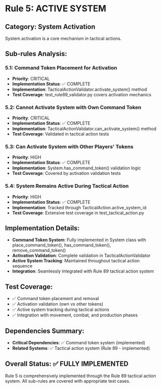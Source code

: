 # Rule 5: ACTIVE SYSTEM

## Category: System Activation
System activation is a core mechanism in tactical actions.

## Sub-rules Analysis:

### 5.1: Command Token Placement for Activation
- **Priority**: CRITICAL
- **Implementation Status**: ✅ COMPLETE
- **Implementation**: TacticalActionValidator.activate_system() method
- **Test Coverage**: test_rule89_validator.py covers activation mechanics

### 5.2: Cannot Activate System with Own Command Token
- **Priority**: CRITICAL
- **Implementation Status**: ✅ COMPLETE
- **Implementation**: TacticalActionValidator.can_activate_system() method
- **Test Coverage**: Validated in tactical action tests

### 5.3: Can Activate System with Other Players' Tokens
- **Priority**: HIGH
- **Implementation Status**: ✅ COMPLETE
- **Implementation**: System.has_command_token() validation logic
- **Test Coverage**: Covered by activation validation tests

### 5.4: System Remains Active During Tactical Action
- **Priority**: HIGH
- **Implementation Status**: ✅ COMPLETE
- **Implementation**: Tracked through TacticalAction.active_system_id
- **Test Coverage**: Extensive test coverage in test_tactical_action.py

## Implementation Details:
- **Command Token System**: Fully implemented in System class with place_command_token(), has_command_token(), remove_command_token()
- **Activation Validation**: Complete validation in TacticalActionValidator
- **Active System Tracking**: Maintained throughout tactical action sequence
- **Integration**: Seamlessly integrated with Rule 89 tactical action system

## Test Coverage:
- ✅ Command token placement and removal
- ✅ Activation validation (own vs other tokens)
- ✅ Active system tracking during tactical actions
- ✅ Integration with movement, combat, and production phases

## Dependencies Summary:
- **Critical Dependencies**: ✅ Command token system (implemented)
- **Related Systems**: ✅ Tactical action system (Rule 89 - implemented)

## Overall Status: ✅ FULLY IMPLEMENTED
Rule 5 is comprehensively implemented through the Rule 89 tactical action system. All sub-rules are covered with appropriate test cases.
